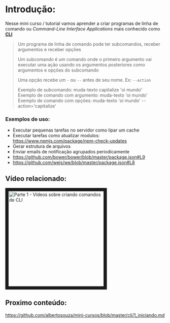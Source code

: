 # Introdução:

Nesse mini curso / tutorial vamos aprender a criar programas de linha de comando ou *Command-Line Interface Applications* mais conhecido como [**CLI**](https://pt.wikipedia.org/wiki/Linha_de_comandos)

> Um programa de linha de comando pode ter subcomandos, receber argumentos e receber opções
> 
> Um subcomando é um comando onde o primeiro argumento vai executar uma ação usando os argumentos posteriores como argumentos e opções do subcomando
> 
> Uma opção recebe um `-` ou `--` antes de seu nome. Ex: `--action`
> 
> Exemplo de subcomando: muda-texto capitalize 'oi mundo'<br>
> Exemplo de comando com argumento: muda-texto 'oi mundo'<br>
> Exemplo de comando com opções: muda-texto 'oi mundo' --action='capitalize'

### Exemplos de uso:

- Executar pequenas tarefas no servidor como lipar um cache 
- Executar tarefas como atualizar modulos: https://www.npmjs.com/package/npm-check-updates
- Gerar estrutura de arquivos
- Enviar emails de notificação agrupados periodicamente
- https://github.com/bower/bower/blob/master/package.json#L9
- https://github.com/wejs/we/blob/master/package.json#L8 

## Vídeo relacionado:

<a href="https://www.youtube.com/watch?v=EvefRdrYYVI&list=PLFDImg61IGvRM0q8r13m6zNEgjTOaU4NY&index=1" target="_blank"><img src="http://img.youtube.com/vi/EvefRdrYYVI/0.jpg" 
alt="Parte 1 - Vídeos sobre criando comandos de CLI" width="300" border="10" /></a>

## Proximo conteúdo:

https://github.com/albertosouza/mini-cursos/blob/master/cli/1_iniciando.md



